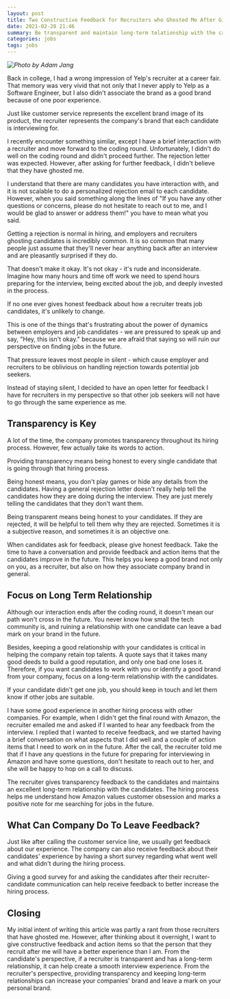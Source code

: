 ```yaml
---
layout: post
title: Two Constructive Feedback for Recruiters who Ghosted Me After Giving A Rejection Letter
date: 2021-02-28 21:46
summary: Be transparent and maintain long-term telationship with the candidates
categories: jobs
tags: jobs
---
```


_![Photo by Adam Jang](https://images.unsplash.com/photo-1495106245177-55dc6f43e83f?ixid=MXwxMjA3fDB8MHxwaG90by1wYWdlfHx8fGVufDB8fHw%3D&ixlib=rb-1.2.1&auto=format&fit=crop&w=1050&q=80)_

Back in college, I had a wrong impression of Yelp's recruiter at a career fair. That memory was very vivid that not only that I never apply to Yelp as a Software Engineer, but I also didn't associate the brand as a good brand because of one poor experience.

Just like customer service represents the excellent brand image of its product, the recruiter represents the company's brand that each candidate is interviewing for. 

I recently encounter something similar, except I have a brief interaction with a recruiter and move forward to the coding round. Unfortunately, I didn't do well on the coding round and didn't proceed further. The rejection letter was expected. However, after asking for further feedback, I didn't believe that they have ghosted me.

I understand that there are many candidates you have interaction with, and it is not scalable to do a personalized rejection email to each candidate. However, when you said something along the lines of "If you have any other questions or concerns, please do not hesitate to reach out to me, and I would be glad to answer or address them!" you have to mean what you said. 

Getting a rejection is normal in hiring, and employers and recruiters ghosting candidates is incredibly common. It is so common that many people just assume that they'll never hear anything back after an interview and are pleasantly surprised if they do.

That doesn't make it okay. It's not okay - it's rude and inconsiderate. Imagine how many hours and time off work we need to spend hours preparing for the interview, being excited about the job, and deeply invested in the process.

If no one ever gives honest feedback about how a recruiter treats job candidates, it's unlikely to change. 

This is one of the things that's frustrating about the power of dynamics between employers and job candidates - we are pressured to speak up and say, "Hey, this isn't okay." because we are afraid that saying so will ruin our perspective on finding jobs in the future. 

That pressure leaves most people in silent - which cause employer and recruiters to be oblivious on handling rejection towards potential job seekers. 

Instead of staying silent, I decided to have an open letter for feedback I have for recruiters in my perspective so that other job seekers will not have to go through the same experience as me.  

## Transparency is Key
A lot of the time, the company promotes transparency throughout its hiring process. However, few actually take its words to action.

Providing transparency means being honest to every single candidate that is going through that hiring process.


Being honest means, you don't play games or hide any details from the candidates. Having a general rejection letter doesn't really help tell the candidates how they are doing during the interview. They are just merely telling the candidates that they don't want them. 

Being transparent means being honest to your candidates. If they are rejected, it will be helpful to tell them why they are rejected. Sometimes it is a subjective reason, and sometimes it is an objective one. 

When candidates ask for feedback, please give honest feedback. Take the time to have a conversation and provide feedback and action items that the candidates improve in the future. This helps you keep a good brand not only on 
you, as a recruiter, but also on how they associate company brand in general.

## Focus on Long Term Relationship
Although our interaction ends after the coding round, it doesn't mean our path won't cross in the future. You never know how small the tech community is, and ruining a relationship with one candidate can leave a bad mark on your brand in the future.

Besides, keeping a good relationship with your candidates is critical in helping the company retain top talents. A quote says that it takes many good deeds to build a good reputation, and only one bad one loses it. Therefore, if you want candidates to work with you or identify a good brand from your company, focus on a long-term relationship with the candidates.

If your candidate didn't get one job, you should keep in touch and let them know if other jobs are suitable. 

I have some good experience in another hiring process with other companies. For example, when I didn't get the final round with Amazon, the recruiter emailed me and asked if I wanted to hear any feedback from the interview. I replied that I wanted to receive feedback, and we started having a brief conversation on what aspects that I did well and a couple of action items that I need to work on in the future. After the call, the recruiter told me that if I have any questions in the future for preparing for interviewing in Amazon and have some questions, don't hesitate to reach out to her, and she will be happy to hop on a call to discuss. 

The recruiter gives transparency feedback to the candidates and maintains an excellent long-term relationship with the candidates. The hiring process helps me understand how Amazon values customer obsession and marks a positive note for me searching for jobs in the future.

## What Can Company Do To Leave Feedback?
Just like after calling the customer service line, we usually get feedback about our experience. The company can also receive feedback about their candidates' experience by having a short survey regarding what went well and what didn't during the hiring process. 

Giving a good survey for and asking the candidates after their recruiter-candidate communication can help receive feedback to better increase the hiring process.


## Closing
My initial intent of writing this article was partly a rant from those recruiters that have ghosted me. However, after thinking about it overnight, I want to give constructive feedback and action items so that the person that they recruit after me will have a better experience than I am. From the candidate's perspective, if a recruiter is transparent and has a long-term relationship, it can help create a smooth interview experience. From the recruiter's perspective, providing transparency and keeping long-term relationships can increase your companies' brand and leave a mark on your personal brand.